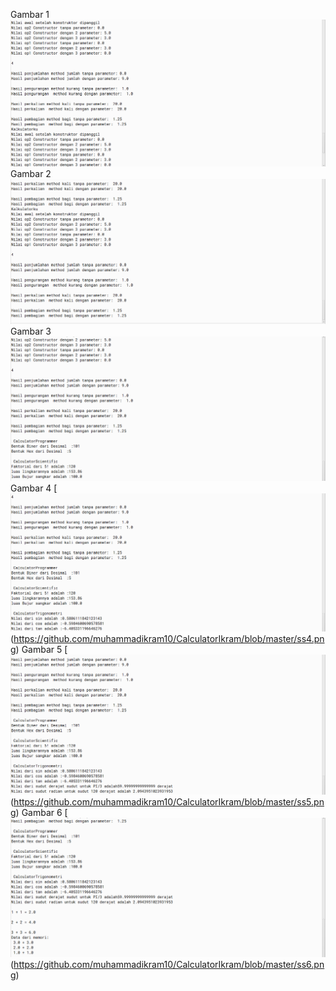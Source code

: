 Gambar 1
[![N|Solid](https://github.com/muhammadikram10/CalculatorIkram/blob/master/ss1.png)](https://github.com/muhammadikram10/CalculatorIkram/blob/master/ss1.png)
Gambar 2
[![N|Solid](https://github.com/muhammadikram10/CalculatorIkram/blob/master/ss2.png)](https://github.com/muhammadikram10/CalculatorIkram/blob/master/ss2.png)
Gambar 3
[![N|Solid](https://github.com/muhammadikram10/CalculatorIkram/blob/master/ss3.png)](https://github.com/muhammadikram10/CalculatorIkram/blob/master/ss3.png)
Gambar 4
[![N|Solid](https://github.com/muhammadikram10/CalculatorIkram/blob/master/ss4.png)(https://github.com/muhammadikram10/CalculatorIkram/blob/master/ss4.png)
Gambar 5
[![N|Solid](https://github.com/muhammadikram10/CalculatorIkram/blob/master/ss5.png)(https://github.com/muhammadikram10/CalculatorIkram/blob/master/ss5.png)
Gambar 6
[![N|Solid](https://github.com/muhammadikram10/CalculatorIkram/blob/master/ss6.png)(https://github.com/muhammadikram10/CalculatorIkram/blob/master/ss6.png)
